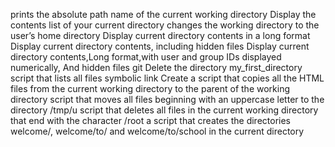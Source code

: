 prints the absolute path name of the current working directory
Display the contents list of your current directory
changes the working directory to the user’s home directory
Display current directory contents in a long format
Display current directory contents, including hidden files
Display current directory contents,Long format,with user and group IDs displayed numerically, And hidden files
git Delete the directory my_first_directory
script that lists all files
symbolic link
Create a script that copies all the HTML files from the current working directory to the parent of the working directory
script that moves all files beginning with an uppercase letter to the directory /tmp/u
script that deletes all files in the current working directory that end with the character /root
a script that creates the directories welcome/, welcome/to/ and welcome/to/school in the current directory
